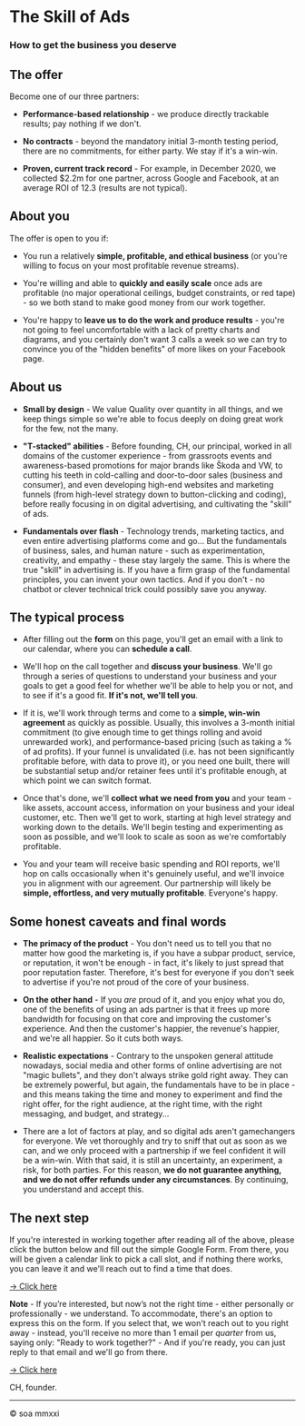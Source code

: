 # The Skill of Ads
### How to get the business you deserve


## The offer

Become one of our three partners:

- **Performance-based relationship** - we produce directly trackable results; pay nothing if we don't.

- **No contracts** - beyond the mandatory initial 3-month testing period, there are no commitments, for either party. We stay if it's a win-win.

- **Proven, current track record** - For example, in December 2020, we collected $2.2m for one partner, across Google and Facebook, at an average ROI of 12.3 (results are not typical).


## About you

The offer is open to you if:

- You run a relatively **simple, profitable, and ethical business** (or you're willing to focus on your most profitable revenue streams).

- You're willing and able to **quickly and easily scale** once ads are profitable (no major operational ceilings, budget constraints, or red tape) - so we both stand to make good money from our work together.

- You're happy to **leave us to do the work and produce results** - you're not going to feel uncomfortable with a lack of pretty charts and diagrams, and you certainly don't want 3 calls a week so we can try to convince you of the "hidden benefits" of more likes on your Facebook page.


## About us

- **Small by design** - We value Quality over quantity in all things, and we keep things simple so we're able to focus deeply on doing great work for the few, not the many.

- **"T-stacked" abilities** - Before founding, CH, our principal, worked in all domains of the customer experience - from grassroots events and awareness-based promotions for major brands like Škoda and VW, to cutting his teeth in cold-calling and door-to-door sales (business and consumer), and even developing high-end websites and marketing funnels (from high-level strategy down to button-clicking and coding), before really focusing in on digital advertising, and cultivating the "skill" of ads.

- **Fundamentals over flash** - Technology trends, marketing tactics, and even entire advertising platforms come and go... But the fundamentals of business, sales, and human nature - such as experimentation, creativity, and empathy - these stay largely the same. This is where the true "skill" in advertising is. If you have a firm grasp of the fundamental principles, you can invent your own tactics. And if you don't - no chatbot or clever technical trick could possibly save you anyway.


## The typical process

- After filling out the **form** on this page, you'll get an email with a link to our calendar, where you can **schedule a call**.

- We'll hop on the call together and **discuss your business**. We'll go through a series of questions to understand your business and your goals to get a good feel for whether we'll be able to help you or not, and to see if it's a good fit. **If it's not, we'll tell you**.

- If it is, we'll work through terms and come to a **simple, win-win agreement** as quickly as possible. Usually, this involves a 3-month initial commitment (to give enough time to get things rolling and avoid unrewarded work), and performance-based pricing (such as taking a % of ad profits). If your funnel is unvalidated (i.e. has not been significantly profitable before, with data to prove it), or you need one built, there will be substantial setup and/or retainer fees until it's profitable enough, at which point we can switch format.

- Once that's done, we'll **collect what we need from you** and your team - like assets, account access, information on your business and your ideal customer, etc. Then we'll get to work, starting at high level strategy and working down to the details. We'll begin testing and experimenting as soon as possible, and we'll look to scale as soon as we're comfortably profitable.

- You and your team will receive basic spending and ROI reports, we'll hop on calls occasionally when it's genuinely useful, and we'll invoice you in alignment with our agreement. Our partnership will likely be **simple, effortless, and very mutually profitable**. Everyone's happy.



## Some honest caveats and final words

- **The primacy of the product** - You don't need us to tell you that no matter how good the marketing is, if you have a subpar product, service, or reputation, it won't be enough - in fact, it's likely to just spread that poor reputation faster. Therefore, it's best for everyone if you don't seek to advertise if you're not proud of the core of your business.

- **On the other hand** - If you _are_ proud of it, and you enjoy what you do, one of the benefits of using an ads partner is that it frees up more bandwidth for focusing on that core and improving the customer's experience. And then the customer's happier, the revenue's happier, and we're all happier. So it cuts both ways.

- **Realistic expectations** - Contrary to the unspoken general attitude nowadays, social media and other forms of online advertising are not "magic bullets", and they don't always strike gold right away. They can be extremely powerful, but again, the fundamentals have to be in place - and this means taking the time and money to experiment and find the right offer, for the right audience, at the right time, with the right messaging, and budget, and strategy...

- There are a lot of factors at play, and so digital ads aren't gamechangers for everyone. We vet thoroughly and try to sniff that out as soon as we can, and we only proceed with a partnership if we feel confident it will be a win-win. With that said, it is still an uncertainty, an experiment, a risk, for both parties. For this reason, **we do not guarantee anything, and we do not offer refunds under any circumstances**. By continuing, you understand and accept this.



## The next step

If you're interested in working together after reading all of the above, please click the button below and fill out the simple Google Form. From there, you will be given a calendar link to pick a call slot, and if nothing there works, you can leave it and we'll reach out to find a time that does.

[-> Click here](https://www.skillofads.com/survey)

**Note** - If you’re interested, but now’s not the right time - either personally or professionally - we understand. To accommodate, there's an option to express this on the form. If you select that, we won't reach out to you right away - instead, you'll receive no more than 1 email per _quarter_ from us, saying only: "Ready to work together?" - And if you're ready, you can just reply to that email and we'll go from there.

[-> Click here](https://www.skillofads.com/survey)

CH, founder.



******

© soa mmxxi
